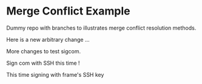 # Merge Conflict Example

Dummy repo with branches to illustrates merge conflict resolution methods.

Here is a new arbitrary change ...

More changes to test sigcom.

Sign com with SSH this time !

This time signing with frame's SSH key
